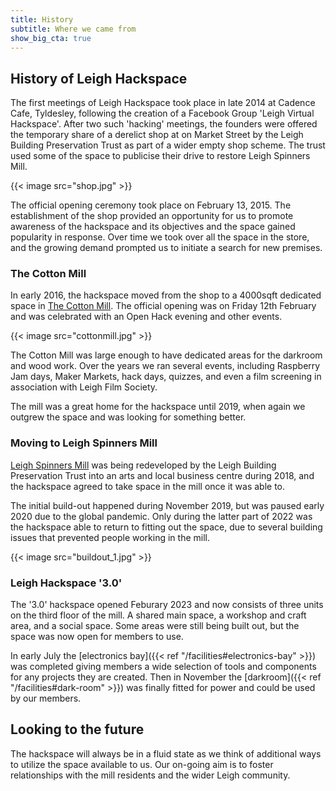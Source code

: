```yaml
---
title: History
subtitle: Where we came from
show_big_cta: true
---
```

## History of Leigh Hackspace

The first meetings of Leigh Hackspace took place in late 2014 at Cadence Cafe, Tyldesley, following the creation of a Facebook Group 'Leigh Virtual Hackspace'. After two such 'hacking' meetings, the founders were offered the temporary share of a derelict shop at on Market Street by the Leigh Building Preservation Trust as part of a wider empty shop scheme. The trust used some of the space to publicise their drive to restore Leigh Spinners Mill.

{{< image src="shop.jpg" >}}

The official opening ceremony took place on February 13, 2015. The establishment of the shop provided an opportunity for us to promote awareness of the hackspace and its objectives and the space gained popularity in response. Over time we took over all the space in the store, and the growing demand prompted us to initiate a search for new premises.

### The Cotton Mill

In early 2016, the hackspace moved from the shop to a 4000sqft dedicated space in [The Cotton Mill](https://en.wikipedia.org/wiki/Mather_Lane_Mill). The official opening was on Friday 12th February and was celebrated with an Open Hack evening and other events.

{{< image src="cottonmill.jpg" >}}

The Cotton Mill was large enough to have dedicated areas for the darkroom and wood work. Over the years we ran several events, including Raspberry Jam days, Maker Markets, hack days, quizzes, and even a film screening in association with Leigh Film Society.

The mill was a great home for the hackspace until 2019, when again we outgrew the space and was looking for something better.

### Moving to Leigh Spinners Mill

[Leigh Spinners Mill](https://en.wikipedia.org/wiki/Leigh_Spinners) was being redeveloped by the Leigh Building Preservation Trust into an arts and local business centre during 2018, and the hackspace agreed to take space in the mill once it was able to. 

The initial build-out happened during November 2019, but was paused early 2020 due to the global pandemic. Only during the latter part of 2022 was the hackspace able to return to fitting out the space, due to several building issues that prevented people working in the mill. 

{{< image src="buildout_1.jpg" >}}

### Leigh Hackspace '3.0'

The '3.0' hackspace opened Feburary 2023 and now consists of three units on the third floor of the mill. A shared main space, a workshop and craft area, and a social space. Some areas were still being built out, but the space was now open for members to use.

In early July the [electronics bay]({{< ref "/facilities#electronics-bay" >}}) was completed giving members a wide selection of tools and components for any projects they are created. Then in November the [darkroom]({{< ref "/facilities#dark-room" >}}) was finally fitted for power and could be used by our members.

## Looking to the future

The hackspace will always be in a fluid state as we think of additional ways to utilize the space available to us. Our on-going aim is to foster relationships with the mill residents and the wider Leigh community. 